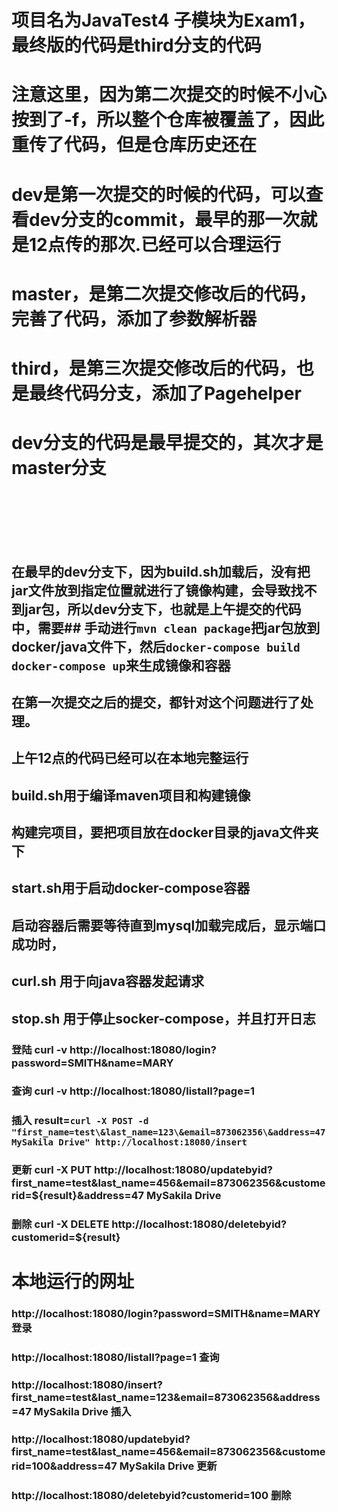 # 项目名为JavaTest4 子模块为Exam1，最终版的代码是third分支的代码

# 注意这里，因为第二次提交的时候不小心按到了-f，所以整个仓库被覆盖了，因此重传了代码，但是仓库历史还在
# dev是第一次提交的时候的代码，可以查看dev分支的commit，最早的那一次就是12点传的那次.已经可以合理运行
# master，是第二次提交修改后的代码，完善了代码，添加了参数解析器
# third，是第三次提交修改后的代码，也是最终代码分支，添加了Pagehelper
# dev分支的代码是最早提交的，其次才是master分支<br><br><br><br>
## 在最早的dev分支下，因为build.sh加载后，没有把jar文件放到指定位置就进行了镜像构建，会导致找不到jar包，所以dev分支下，也就是上午提交的代码中，需要## 手动进行```mvn clean package```把jar包放到docker/java文件下，然后```docker-compose build docker-compose up```来生成镜像和容器
## 在第一次提交之后的提交，都针对这个问题进行了处理。
## 上午12点的代码已经可以在本地完整运行
## build.sh用于编译maven项目和构建镜像
## 构建完项目，要把项目放在docker目录的java文件夹下
## start.sh用于启动docker-compose容器
## 启动容器后需要等待直到mysql加载完成后，显示端口成功时，
## curl.sh 用于向java容器发起请求
## stop.sh 用于停止socker-compose，并且打开日志
### 登陆 curl -v http://localhost:18080/login?password=SMITH\&name=MARY 
### 查询 curl -v http://localhost:18080/listall?page=1
### 插入 result=`curl -X POST -d "first_name=test\&last_name=123\&email=873062356\&address=47 MySakila Drive" http://localhost:18080/insert`
### 更新 curl -X PUT http://localhost:18080/updatebyid?first_name=test\&last_name=456\&email=873062356\&customerid=${result}\&address=47 MySakila Drive
### 删除 curl -X DELETE  http://localhost:18080/deletebyid?customerid=${result}
# 本地运行的网址
### http://localhost:18080/login?password=SMITH&name=MARY 登录
### http://localhost:18080/listall?page=1 查询
### http://localhost:18080/insert?first_name=test&last_name=123&email=873062356&address=47 MySakila Drive 插入
### http://localhost:18080/updatebyid?first_name=test&last_name=456&email=873062356&customerid=100&address=47 MySakila Drive 更新
### http://localhost:18080/deletebyid?customerid=100  删除
